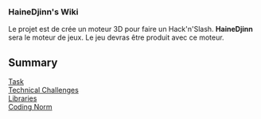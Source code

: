 ### HaineDjinn's Wiki
Le projet est de crée un moteur 3D pour faire un Hack'n'Slash. **HaineDjinn** sera le moteur de jeux. Le jeu devras être produit avec ce moteur.  

## Summary  
[Task](Task)  
[Technical Challenges](Challenges)  
[Libraries](Libraries)  
[Coding Norm](Norm)